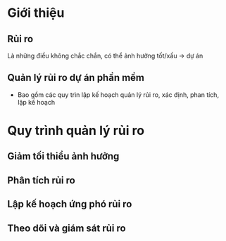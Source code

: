 # Giới thiệu
## Rủi ro
Là những điều không chắc chắn, có thể ảnh hưởng tốt/xấu -> dự án
## Quản lý rủi ro dự án phần mềm
- Bao gồm các quy trìn lập kế hoạch quản lý rủi ro, xác định, phan tích, lập kế hoạch

# Quy trình quản lý rủi ro
## Giảm tối thiểu ảnh hưởng
## Phân tích rủi ro
## Lập kế hoạch ứng phó rủi ro
## Theo dõi và giám sát rủi ro